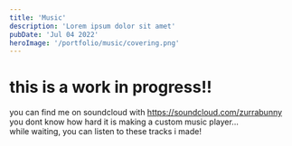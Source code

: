 ```yaml
---
title: 'Music'
description: 'Lorem ipsum dolor sit amet'
pubDate: 'Jul 04 2022'
heroImage: '/portfolio/music/covering.png'
---
```

# this is a work in progress!!
you can find me on soundcloud with https://soundcloud.com/zurrabunny<br>
you dont know how hard it is making a custom music player...<br>
while waiting, you can listen to these tracks i made!

<!doctype html>
<html>
<head>
  <meta charset="UTF-8">
  <meta name="viewport" content="width=device-width, initial-scale=1.0">
  <title>Music Player Example</title>
  <link rel="stylesheet" href="/src/components/MusicPlayer.css">
</head>
<body>

  <!-- Music Player Instances -->
  <div id="music-player-1"></div><br>
  <div id="music-player-2"></div><br>
  <div id="music-player-3"></div><br>
  <div id="music-player-4"></div><br>
  <div id="music-player-5"></div><br>
  <div id="music-player-6"></div><br>
  <div id="music-player-7"></div><br>
  

  <script src="/src/components/MusicPlayer.js" defer></script>

  <script type="module">
    import { MusicPlayer } from '/src/components/MusicPlayer.js';

    // Initialize multiple instances of the MusicPlayer
    document.addEventListener('DOMContentLoaded', () => {
      new MusicPlayer('music-player-1', {
        audioSrc: '../portfolio/music/starstruck.mp3',
        discSrc: '../portfolio/music/disc.png',
        title: 'Starstruck',
      });

      new MusicPlayer('music-player-2', {
        audioSrc: '../portfolio/music/Halcyon.ogg',
        discSrc: '../portfolio/music/disc.png',
        title: 'Halcyon',
      });

      new MusicPlayer('music-player-3', {
        audioSrc: '../portfolio/music/Scav.ogg',
        discSrc: '../portfolio/music/disc.png',
        title: 'Scav',
      });
	  
	  new MusicPlayer('music-player-4', {
        audioSrc: '../portfolio/music/wukong.mp3',
        discSrc: '../portfolio/music/disc.png',
        title: 'Journey to the West',
      });
	  
	  new MusicPlayer('music-player-5', {
        audioSrc: '../portfolio/music/chipdate.mp3',
        discSrc: '../portfolio/music/disc.png',
        title: 'Silly Date',
      });
	  
	  new MusicPlayer('music-player-6', {
        audioSrc: '../portfolio/music/shortsandshores.mp3',
        discSrc: '../portfolio/music/disc.png',
        title: 'Shorts and Shores',
      });
	  
	  new MusicPlayer('music-player-7', {
        audioSrc: '../portfolio/music/unholyseranata.ogg',
        discSrc: '../portfolio/music/disc.png',
        title: 'Unholy Serenata',
      });
    });
  </script>
</body>
</html>

<style>
    /* Center the music players horizontally */
    .player-wrapper {
      display: flex;
      flex-direction: column;
      align-items: center; /* Centers horizontally */
      gap: 20px; /* Adds space between players */
      margin-top: 50px; /* Add top margin to center vertically */
    }
  </style>